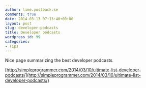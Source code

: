 ```yaml
---
author: lime.postback.se
comments: true
date: 2014-03-13 07:13:40+00:00
layout: post
slug: developer-podcasts
title: Developer podcasts
wordpress_id: 99
categories:
- Tips
---
```


Nice page summarizing the best developer podcasts.



[http://simpleprogrammer.com/2014/03/10/ultimate-list-developer-podcasts/](http://simpleprogrammer.com/2014/03/10/ultimate-list-developer-podcasts/)
